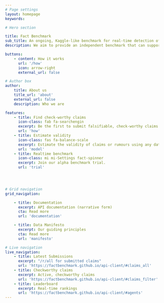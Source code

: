 ```yaml
---
# Page settings
layout: homepage
keywords:

# Hero section

title: Fact Benchmark 
sub_title: An ongoing, Kaggle-like benchmark for real-time detection of fake news.
description: We aim to provide an independent benchmark that can support and encourage the development of technologies and procedures for rapid detection and discernment of rumor from fact.

buttons:
    - content: How it works
      url: '/how'
      icon: arrow-right
      external_url: false

# Author box
author:
    title: About us 
    title_url: 'about'
    external_url: false
    description: Who we are

features:
    - title: Find check-worthy claims 
      icon-class: fab fa-searchengin
      excerpt: Be the first to submit falsifiable, check-worthy claims or rumors of interest to the general public.
      url: 'how' 
    - title: Estimate validity
      icon-class: fas fa-balance-scale
      excerpt: Estimate the validity of claims or rumours using any data, process or technology you choose to use.
      url: 'model' 
    - title: Realtime benchmark
      icon-class: mi mi-Settings fact-spinner
      excerpt: Join our alpha benchmark trial.
      url: 'trial' 

   


# Grid navigation
grid_navigation:

    - title: Documentation 
      excerpt: API documentation (narrative form)
      cta: Read more
      url: 'documentation' 

    - title: Data Manifesto
      excerpt: Our guiding principles
      cta: Read more
      url: 'manifesto' 

# Live navigation
live_navigation:
    - title: Latest Submissions
      excerpt: "/r/all for submitted claims"
      url: 'https://factbenchmark.github.io/api-client/#claims_all'
    - title: Checkworthy claims
      excerpt: Active, checkworthy claims
      url: 'https://factbenchmark.github.io/api-client/#claims_filter'
    - title: Leaderboard 
      excerpt: Real-time rankings
      url: 'https://factbenchmark.github.io/api-client/#agents'
---
```


<!--    
    - title: Members
      excerpt: Our founding member organisations
      cta: Read more
      url: 'members' 

      
    - title: Roadmap
      excerpt: Our development roadmap
      cta: Read more
      url: 'roadmap' 
-->
<!-- 
- title: How it works
  excerpt: What the Realtime Fact Benchmark is and how it works
  cta: Read more
  url: 'how' 

- title: Alpha trial 
  excerpt: Be part of our alpha trial
  cta: Read more
  url: 'trial' 

- title: Modeling truthiness
  excerpt: Our practical, Bayesian approach
  cta: Read more
  url: 'model'  -->
